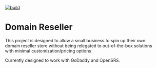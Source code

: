 [![build](https://github.com/ahwm/domain-reseller/actions/workflows/build.yml/badge.svg?branch=master)](https://github.com/ahwm/domain-reseller/actions/workflows/build.yml)

# Domain Reseller

This project is designed to allow a small business to spin up their own domain reseller store without being relegated to out-of-the-box solutions with minimal customization/pricing options.

Currently designed to work with GoDaddy and OpenSRS.
